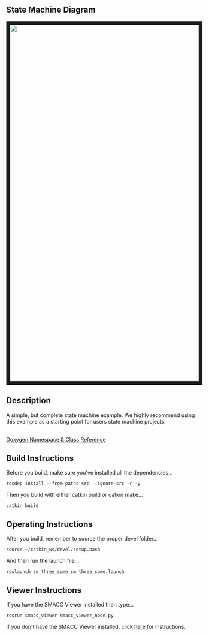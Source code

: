  <h2>State Machine Diagram</h2>
 <img src="https://github.com/robosoft-ai/SMACC/blob/master/smacc_sm_reference_library/sm_three_some/docs/smacc_state_machine_20200220-115155.dot.svg" width="950" align="center" border="10"/>

 <h2>Description</h2> A simple, but complete state machine example. We highly recommend using this example as a starting point for users state machine projects.<br></br>

 <a href="https://robosoft-ai.github.io/smacc_doxygen/master/html/namespacesm__three__some.html">Doxygen Namespace & Class Reference</a>

 <h2>Build Instructions</h2>
Before you build, make sure you've installed all the dependencies...

```
rosdep install --from-paths src --ignore-src -r -y
```

Then you build with either catkin build or catkin make...

```
catkin build
```

<h2>Operating Instructions</h2>
After you build, remember to source the proper devel folder...

```
source ~/catkin_ws/devel/setup.bash
```

And then run the launch file...

```
roslaunch sm_three_some sm_three_some.launch
```

<h2>Viewer Instructions</h2>
If you have the SMACC Viewer installed then type...

```
rosrun smacc_viewer smacc_viewer_node.py
```

If you don't have the SMACC Viewer installed, click <a href="http://smacc.ninja/smacc-viewer/">here</a> for instructions.
